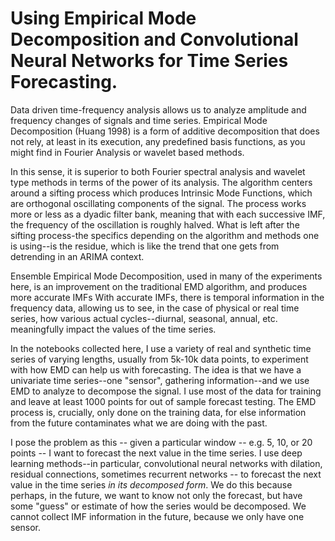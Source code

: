 # Using Empirical Mode Decomposition and Convolutional Neural Networks for Time Series Forecasting.

Data driven time-frequency analysis allows us to analyze amplitude and frequency changes of signals and time series. Empirical Mode Decomposition (Huang 1998) is a form of additive decomposition that does not rely, at least in its execution, any predefined basis functions, as you might find in Fourier Analysis or wavelet based methods. 


In this sense, it is superior to both Fourier spectral analysis and wavelet type methods in terms of the power of its analysis.
The algorithm centers around a sifting process which produces Intrinsic Mode Functions, which are orthogonal oscillating components of the signal. The process works more or less as a dyadic filter bank, meaning that with each successive IMF, the frequency of the oscillation is roughly halved. What is left after the sifting process-the specifics depending on the algorithm and methods one is using--is the residue, which is like the trend that one gets from detrending in an ARIMA context.

Ensemble Empirical Mode Decomposition, used in many of the experiments here, is an improvement on the traditional EMD algorithm, and produces more accurate IMFs With accurate IMFs, there is temporal information in the frequency data, allowing us to see, in the case of physical or real time series, how various actual cycles--diurnal, seasonal, annual, etc. meaningfully impact the values of the time series.

In the notebooks collected here, I use a variety of real and synthetic time series of varying lengths, usually from 5k-10k data points, to experiment with how EMD can help us with forecasting. The idea is that we have a univariate time series--one "sensor", gathering information--and we use EMD to analyze to decompose the signal. I use most of the data for training and leave at least 1000 points for out of sample forecast testing. The EMD process is, crucially, only done on the training data, for else information from the future contaminates what we are doing with the past. 

I pose the problem as this -- given a particular window -- e.g. 5, 10, or 20 points -- I want to forecast the next value in the time series. I use deep learning methods--in particular, convolutional neural networks with dilation, residual connections, sometimes recurrent networks -- to forecast the next value in the time series *in its decomposed form*. We do this because perhaps, in the future, we want to know not only the forecast, but have some "guess" or estimate of how the series would be decomposed. We cannot collect IMF information in the future, because we only have one sensor.  


